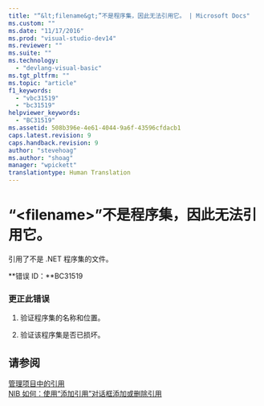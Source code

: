 ```yaml
---
title: "“&lt;filename&gt;”不是程序集，因此无法引用它。 | Microsoft Docs"
ms.custom: ""
ms.date: "11/17/2016"
ms.prod: "visual-studio-dev14"
ms.reviewer: ""
ms.suite: ""
ms.technology: 
  - "devlang-visual-basic"
ms.tgt_pltfrm: ""
ms.topic: "article"
f1_keywords: 
  - "vbc31519"
  - "bc31519"
helpviewer_keywords: 
  - "BC31519"
ms.assetid: 508b396e-4e61-4044-9a6f-43596cfdacb1
caps.latest.revision: 9
caps.handback.revision: 9
author: "stevehoag"
ms.author: "shoag"
manager: "wpickett"
translationtype: Human Translation
---
```

# “&lt;filename&gt;”不是程序集，因此无法引用它。
引用了不是 .NET 程序集的文件。  
  
 **错误 ID：**BC31519  
  
### 更正此错误  
  
1.  验证程序集的名称和位置。  
  
2.  验证该程序集是否已损坏。  
  
## 请参阅  
 [管理项目中的引用](/visual-studio/ide/managing-references-in-a-project)   
 [NIB 如何：使用“添加引用”对话框添加或删除引用](http://msdn.microsoft.com/zh-cn/3bd75d61-f00c-47c0-86a2-dd1f20e231c9)